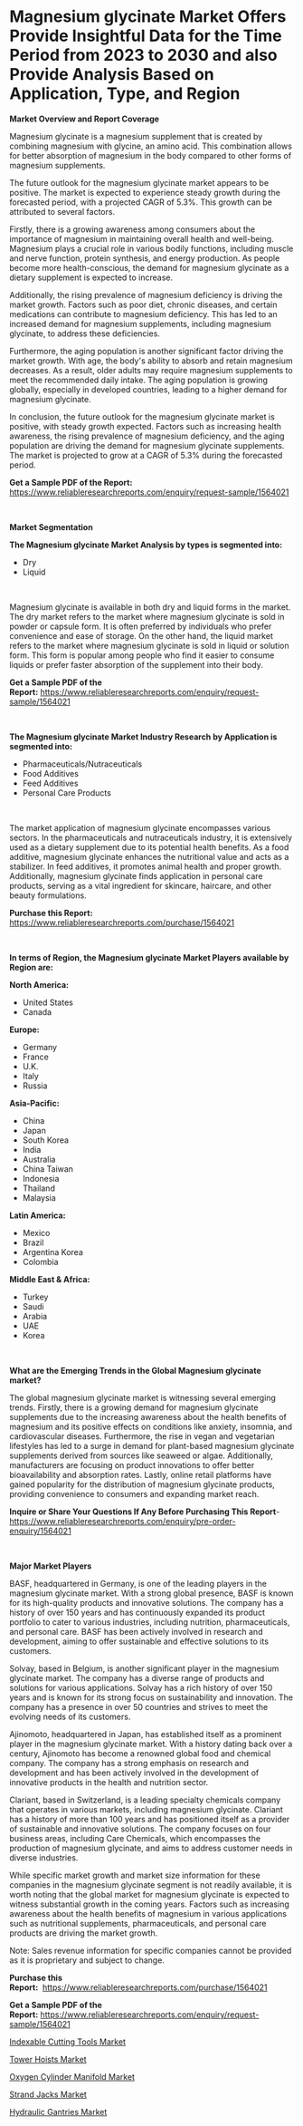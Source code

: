 <p><h1>Magnesium glycinate Market Offers Provide Insightful Data for the Time Period from 2023 to 2030 and also Provide Analysis Based on Application, Type, and Region</h1></p><p><strong>Market Overview and Report Coverage</strong></p>
<p><p>Magnesium glycinate is a magnesium supplement that is created by combining magnesium with glycine, an amino acid. This combination allows for better absorption of magnesium in the body compared to other forms of magnesium supplements.</p><p>The future outlook for the magnesium glycinate market appears to be positive. The market is expected to experience steady growth during the forecasted period, with a projected CAGR of 5.3%. This growth can be attributed to several factors.</p><p>Firstly, there is a growing awareness among consumers about the importance of magnesium in maintaining overall health and well-being. Magnesium plays a crucial role in various bodily functions, including muscle and nerve function, protein synthesis, and energy production. As people become more health-conscious, the demand for magnesium glycinate as a dietary supplement is expected to increase.</p><p>Additionally, the rising prevalence of magnesium deficiency is driving the market growth. Factors such as poor diet, chronic diseases, and certain medications can contribute to magnesium deficiency. This has led to an increased demand for magnesium supplements, including magnesium glycinate, to address these deficiencies.</p><p>Furthermore, the aging population is another significant factor driving the market growth. With age, the body's ability to absorb and retain magnesium decreases. As a result, older adults may require magnesium supplements to meet the recommended daily intake. The aging population is growing globally, especially in developed countries, leading to a higher demand for magnesium glycinate.</p><p>In conclusion, the future outlook for the magnesium glycinate market is positive, with steady growth expected. Factors such as increasing health awareness, the rising prevalence of magnesium deficiency, and the aging population are driving the demand for magnesium glycinate supplements. The market is projected to grow at a CAGR of 5.3% during the forecasted period.</p></p>
<p><strong>Get a Sample PDF of the Report:</strong> <a href="https://www.reliableresearchreports.com/enquiry/request-sample/1564021">https://www.reliableresearchreports.com/enquiry/request-sample/1564021</a></p>
<p>&nbsp;</p>
<p><strong>Market Segmentation</strong></p>
<p><strong>The Magnesium glycinate Market Analysis by types is segmented into:</strong></p>
<p><ul><li>Dry</li><li>Liquid</li></ul></p>
<p>&nbsp;</p>
<p><p>Magnesium glycinate is available in both dry and liquid forms in the market. The dry market refers to the market where magnesium glycinate is sold in powder or capsule form. It is often preferred by individuals who prefer convenience and ease of storage. On the other hand, the liquid market refers to the market where magnesium glycinate is sold in liquid or solution form. This form is popular among people who find it easier to consume liquids or prefer faster absorption of the supplement into their body.</p></p>
<p><strong>Get a Sample PDF of the Report:</strong>&nbsp;<a href="https://www.reliableresearchreports.com/enquiry/request-sample/1564021">https://www.reliableresearchreports.com/enquiry/request-sample/1564021</a></p>
<p>&nbsp;</p>
<p><strong>The Magnesium glycinate Market Industry Research by Application is segmented into:</strong></p>
<p><ul><li>Pharmaceuticals/Nutraceuticals</li><li>Food Additives</li><li>Feed Additives</li><li>Personal Care Products</li></ul></p>
<p>&nbsp;</p>
<p><p>The market application of magnesium glycinate encompasses various sectors. In the pharmaceuticals and nutraceuticals industry, it is extensively used as a dietary supplement due to its potential health benefits. As a food additive, magnesium glycinate enhances the nutritional value and acts as a stabilizer. In feed additives, it promotes animal health and proper growth. Additionally, magnesium glycinate finds application in personal care products, serving as a vital ingredient for skincare, haircare, and other beauty formulations.</p></p>
<p><strong>Purchase this Report:</strong>&nbsp; <a href="https://www.reliableresearchreports.com/purchase/1564021">https://www.reliableresearchreports.com/purchase/1564021</a></p>
<p>&nbsp;</p>
<p><strong>In terms of Region, the Magnesium glycinate Market Players available by Region are:</strong></p>
<p>
    <p> <strong> North America: </strong>
        <ul>
            <li>United States</li>
            <li>Canada</li>
        </ul>
        </p> 
    <p> <strong> Europe: </strong>
        <ul>
            <li>Germany</li>
            <li>France</li>
            <li>U.K.</li>
            <li>Italy</li>
            <li>Russia</li>
        </ul>
        </p> 
    <p> <strong> Asia-Pacific: </strong>
        <ul>
            <li>China</li>
            <li>Japan</li>
            <li>South Korea</li>
            <li>India</li>
            <li>Australia</li>
            <li>China Taiwan</li>
            <li>Indonesia</li>
            <li>Thailand</li>
            <li>Malaysia</li>
        </ul>
        </p> 
    <p> <strong> Latin America: </strong>
        <ul>
            <li>Mexico</li>
            <li>Brazil</li>
            <li>Argentina Korea</li>
            <li>Colombia</li>
        </ul>
        </p> 
    <p> <strong> Middle East & Africa: </strong>
        <ul>
            <li>Turkey</li>
            <li>Saudi</li>
            <li>Arabia</li>
            <li>UAE</li>
            <li>Korea</li>
        </ul>
    </p>
    </p>
<p>&nbsp;</p>
<p><strong>What are the Emerging Trends in the Global Magnesium glycinate market?</strong></p>
<p><p>The global magnesium glycinate market is witnessing several emerging trends. Firstly, there is a growing demand for magnesium glycinate supplements due to the increasing awareness about the health benefits of magnesium and its positive effects on conditions like anxiety, insomnia, and cardiovascular diseases. Furthermore, the rise in vegan and vegetarian lifestyles has led to a surge in demand for plant-based magnesium glycinate supplements derived from sources like seaweed or algae. Additionally, manufacturers are focusing on product innovations to offer better bioavailability and absorption rates. Lastly, online retail platforms have gained popularity for the distribution of magnesium glycinate products, providing convenience to consumers and expanding market reach.</p></p>
<p><strong>Inquire or Share Your Questions If Any Before Purchasing This Report</strong>- <a href="https://www.reliableresearchreports.com/enquiry/pre-order-enquiry/1564021">https://www.reliableresearchreports.com/enquiry/pre-order-enquiry/1564021</a></p>
<p>&nbsp;</p>
<p><strong>Major Market Players</strong></p>
<p><p>BASF, headquartered in Germany, is one of the leading players in the magnesium glycinate market. With a strong global presence, BASF is known for its high-quality products and innovative solutions. The company has a history of over 150 years and has continuously expanded its product portfolio to cater to various industries, including nutrition, pharmaceuticals, and personal care. BASF has been actively involved in research and development, aiming to offer sustainable and effective solutions to its customers.</p><p>Solvay, based in Belgium, is another significant player in the magnesium glycinate market. The company has a diverse range of products and solutions for various applications. Solvay has a rich history of over 150 years and is known for its strong focus on sustainability and innovation. The company has a presence in over 50 countries and strives to meet the evolving needs of its customers.</p><p>Ajinomoto, headquartered in Japan, has established itself as a prominent player in the magnesium glycinate market. With a history dating back over a century, Ajinomoto has become a renowned global food and chemical company. The company has a strong emphasis on research and development and has been actively involved in the development of innovative products in the health and nutrition sector.</p><p>Clariant, based in Switzerland, is a leading specialty chemicals company that operates in various markets, including magnesium glycinate. Clariant has a history of more than 100 years and has positioned itself as a provider of sustainable and innovative solutions. The company focuses on four business areas, including Care Chemicals, which encompasses the production of magnesium glycinate, and aims to address customer needs in diverse industries.</p><p>While specific market growth and market size information for these companies in the magnesium glycinate segment is not readily available, it is worth noting that the global market for magnesium glycinate is expected to witness substantial growth in the coming years. Factors such as increasing awareness about the health benefits of magnesium in various applications such as nutritional supplements, pharmaceuticals, and personal care products are driving the market growth.</p><p>Note: Sales revenue information for specific companies cannot be provided as it is proprietary and subject to change.</p></p>
<p><strong>Purchase this Report:</strong>&nbsp;&nbsp;<a href="https://www.reliableresearchreports.com/purchase/1564021">https://www.reliableresearchreports.com/purchase/1564021</a></p>
<p></p>
<p><strong>Get a Sample PDF of the Report:</strong>&nbsp;<a href="https://www.reliableresearchreports.com/enquiry/request-sample/1564021">https://www.reliableresearchreports.com/enquiry/request-sample/1564021</a></p>
<p><p><a href="https://medium.com/@jazminjones30/indexable-cutting-tools-market-insights-into-market-cagr-market-trends-and-growth-strategies-f6d838cccaf8">Indexable Cutting Tools Market</a></p><p><a href="https://medium.com/@marlonblick/tower-hoists-market-insight-market-trends-growth-forecasted-from-2023-to-2030-211e481259c0">Tower Hoists Market</a></p><p><a href="https://medium.com/@aliciahaley1989/oxygen-cylinder-manifold-nbsp-market-focuses-on-market-share-size-and-projected-forecast-till-2030-152862cdd0c2">Oxygen Cylinder Manifold Market</a></p><p><a href="https://medium.com/@luispacocha/strand-jacks-market-insights-into-market-cagr-market-trends-and-growth-strategies-584d3969afd0">Strand Jacks Market</a></p><p><a href="https://medium.com/@yvettelesch/decoding-hydraulic-gantries-market-metrics-market-share-trends-and-growth-patterns-d7920bd3f986">Hydraulic Gantries Market</a></p></p>